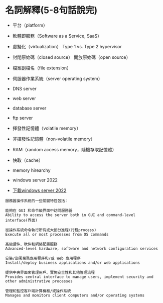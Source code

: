 # 名詞解釋(5-8句話說完)
- 平台（platform） 
- 軟體即服務（Software as a Service, SaaS）
- 虛擬化（virtualization）  Type 1 vs. Type 2 hypervisor
- 封閉原始碼（closed source） 開放原始碼（open source）
- 檔案副檔名（file extension）
- 伺服器作業系統（server operating system） 
- DNS server
- web server
- database server
- ftp server
- 揮發性記憶體（volatile memory）
- 非揮發性記憶體（non-volatile memory）
- RAM（random access memory，隨機存取記憶體）
- 快取（cache）
- memory hirearchy







- windows server 2022
- [下載windows server 2022](https://www.microsoft.com/en-us/evalcenter/evaluate-windows-server-2022)
```
服務器操作系統的一些關鍵特性包括：

能夠在 GUI 和命令級界面中訪問服務器
Ability to access the server both in GUI and command-level interface(界面)

從操作系統命令執行所有或大部分進程(行程process)
Execute all or most processes from OS commands

高級硬件、軟件和網絡配置服務
Advanced-level hardware, software and network configuration services

安裝/部署業務應用程序和/或 Web 應用程序
Install/deploy business applications and/or web applications

提供中央界面來管理用戶、實施安全性和其他管理流程
Provides central interface to manage users, implement security and other administrative processes

管理和監控客戶端計算機和/或操作系統
Manages and monitors client computers and/or operating systems
```
